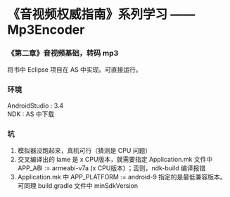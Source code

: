 # 《音视频权威指南》系列学习 —— Mp3Encoder

### 《第二章》音视频基础，转码 mp3

将书中 Eclipse 项目在 AS 中实现。可直接运行。

### 环境

AndroidStudio : 3.4  
NDK : AS 中下载

### 坑

1. 模拟器没跑起来，真机可行（猜测是 CPU 问题）
2. 交叉编译出的 lame 是 x CPU版本，就需要指定 Application.mk 文件中 APP_ABI := armeabi-v7a (x CPU版本) ；否则，ndk-build 编译报错
3. Application.mk 中 APP_PLATFORM := android-9 指定的是最低兼容版本。可同理 build.gradle 文件中 minSdkVersion



